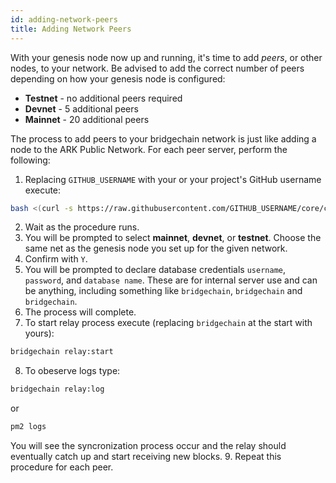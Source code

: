 ```yaml
---
id: adding-network-peers
title: Adding Network Peers
---
```


With your genesis node now up and running, it's time to add *peers*, or other nodes, to your network. Be advised to add the correct number of peers depending on how your genesis node is configured:

* **Testnet** - no additional peers required
* **Devnet** - 5 additional peers
* **Mainnet** - 20 additional peers

The process to add peers to your bridgechain network is just like adding a node to the ARK Public Network. For each peer server, perform the following:

1. Replacing `GITHUB_USERNAME` with your or your project's GitHub username execute:

```sh
bash <(curl -s https://raw.githubusercontent.com/GITHUB_USERNAME/core/chore/bridgechain-changes/install.sh)
```

2. Wait as the procedure runs.
3. You will be prompted to select **mainnet**, **devnet**, or **testnet**. Choose the same net as the genesis node you set up for the given network.
4. Confirm with `Y`.
5. You will be prompted to declare database credentials `username`, `password`, and `database name`. These are for internal server use and can be anything, including something like `bridgechain`, `bridgechain` and `bridgechain`.
6. The process will complete.
7. To start relay process execute (replacing `bridgechain` at the start with yours):

```sh
bridgechain relay:start
```

8. To obeserve logs type:

```sh
bridgechain relay:log
```

or 

```sh
pm2 logs
```

You will see the syncronization process occur and the relay should eventually catch up and start receiving new blocks.
9. Repeat this procedure for each peer.
